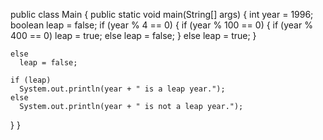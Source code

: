 public class Main {
  public static void main(String[] args) {
    int year = 1996;
    boolean leap = false;
    if (year % 4 == 0) {
      if (year % 100 == 0) {
        if (year % 400 == 0)
          leap = true;
        else
          leap = false;
      }
      else
        leap = true;
    }
    
    else
      leap = false;

    if (leap)
      System.out.println(year + " is a leap year.");
    else
      System.out.println(year + " is not a leap year.");
  }
}
